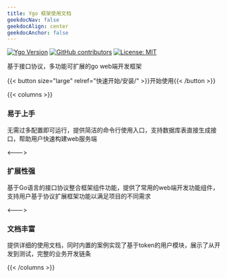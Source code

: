 ```yaml
---
title: Ygo 框架使用文档
geekdocNav: false
geekdocAlign: center
geekdocAnchor: false
---
```


<!-- markdownlint-capture -->
<!-- markdownlint-disable MD033 -->

<span class="badge-placeholder">[![Ygo Version](https://img.shields.io/badge/ygo-latest-blue.svg)](https://github.com/y19941115mx/ygo/releases/latest)</span>
<span class="badge-placeholder">[![GitHub contributors](https://img.shields.io/github/contributors/y19941115mx/ygo)](https://github.com/y19941115mx/ygo/graphs/contributors)</span>
<span class="badge-placeholder">[![License: MIT](https://img.shields.io/github/license/thegeeklab/hugo-geekdoc)](https://github.com/y19941115mx/ygo/blob/main/LICENSE)</span>

<!-- markdownlint-restore -->
基于接口协议，多功能可扩展的go web端开发框架

{{< button size="large" relref="快速开始/安装/" >}}开始使用{{< /button >}}


{{< columns >}}

### 易于上手

无需过多配置即可运行，提供简洁的命令行使用入口，支持数据库表直接生成接口，帮助用户快速构建web服务端

<--->

### 扩展性强

基于Go语言的接口协议整合框架组件功能，提供了常用的web端开发功能组件，支持用户基于协议扩展框架功能以满足项目的不同需求

<--->

### 文档丰富

提供详细的使用文档，同时内置的案例实现了基于token的用户模块，展示了从开发到测试，完整的业务开发链条

{{< /columns >}}


